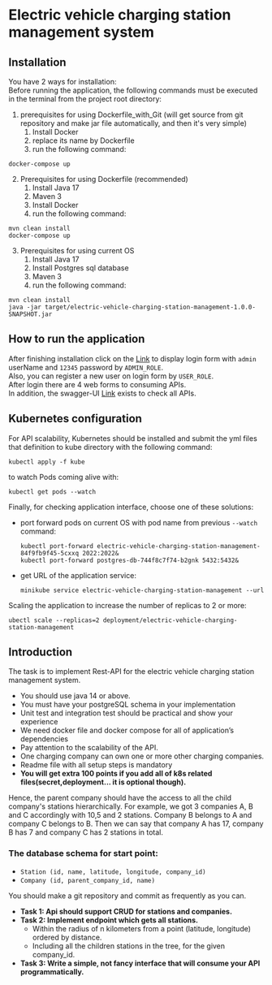 # Electric vehicle charging station management system
## Installation
You have 2 ways for installation:\
Before running the application, the following commands must be executed in the terminal from the project root directory:
1. prerequisites for using Dockerfile_with_Git (will get source from git repository and make jar file automatically, and then it's very simple) 
   1. Install Docker
   2. replace its name by Dockerfile
   3. run the following command:
```
docker-compose up
```
2. Prerequisites for using Dockerfile (recommended)
   1. Install Java 17
   2. Maven 3
   3. Install Docker
   4. run the following command:
```
mvn clean install
docker-compose up
```
3. Prerequisites for using current OS
    1. Install Java 17
    2. Install Postgres sql database
    3. Maven 3
    4. run the following command:
```
mvn clean install
java -jar target/electric-vehicle-charging-station-management-1.0.0-SNAPSHOT.jar
```
## How to run the application
After finishing installation click on the [Link](http://localhost:2022) to display login form with `admin` userName and `12345` password by `ADMIN_ROLE`.<br/> Also, you can register a new user on login form by `USER_ROLE`.<br/> After login there are 4 web forms to consuming APIs.<br/>In addition, the swagger-UI [Link](http://localhost:2022/swagger-ui.html) exists to check all APIs.
## Kubernetes configuration
For API scalability, Kubernetes should be installed and submit the yml files that definition to kube directory with the following command:
```
kubectl apply -f kube
```
to watch Pods coming alive with:
```
kubectl get pods --watch
```
Finally, for checking application interface, choose one of these solutions:<br/>
* port forward pods on current OS with pod name from previous `--watch` command:
    ```
    kubectl port-forward electric-vehicle-charging-station-management-84f9fb9f45-5cxxq 2022:2022&
    kubectl port-forward postgres-db-744f8c7f74-b2gnk 5432:5432&
    ```
* get URL of the application service:
    ```
    minikube service electric-vehicle-charging-station-management --url
    ```
Scaling the application to increase the number of replicas to 2 or more:
```
ubectl scale --replicas=2 deployment/electric-vehicle-charging-station-management
```
## Introduction
The task is to implement Rest-API for the electric vehicle charging station management
system.
* You should use java 14 or above.
* You must have your postgreSQL schema in your implementation
* Unit test and integration test should be practical and show your experience
* We need docker file and docker compose for all of application’s dependencies
* Pay attention to the scalability of the API.
* One charging company can own one or more other charging companies.
* Readme file with all setup steps is mandatory
* **You will get extra 100 points if you add all of k8s related files(secret,deployment... it is optional though).**

Hence, the parent company should have the access to all the child company's stations
hierarchically. For example, we got 3 companies A, B and C accordingly with 10,5 and 2
stations. Company B belongs to A and company C belongs to B. Then we can say that
company A has 17, company B has 7 and company C has 2 stations in total.

### The database schema for start point:
* `Station (id, name, latitude, longitude, company_id)`
* `Company (id, parent_company_id, name)`

You should make a git repository and commit as frequently as you can.

* **Task 1: Api should support CRUD for stations and companies.**
* **Task 2: Implement endpoint which gets all stations.**
  * Within the radius of n kilometers from a point (latitude, longitude) ordered by distance.
  * Including all the children stations in the tree, for the given company_id.
* **Task 3: Write a simple, not fancy interface that will consume your API programmatically.**